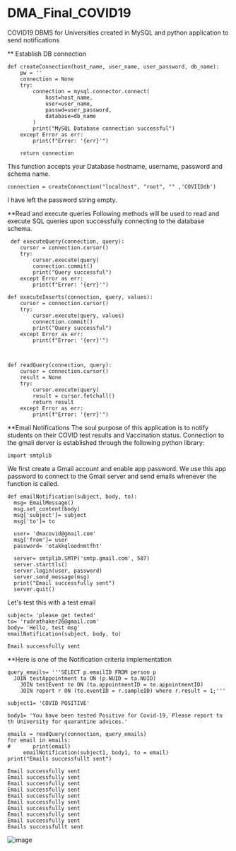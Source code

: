 # DMA_Final_COVID19
COVID19 DBMS for Universities created in MySQL and python application to send notifications

** Establish DB connection

    def createConnection(host_name, user_name, user_password, db_name):
        pw = ''
        connection = None
        try:
            connection = mysql.connector.connect(
                host=host_name,
                user=user_name,
                passwd=user_password,
                database=db_name
            )
            print("MySQL Database connection successful")
        except Error as err:
            print(f"Error: '{err}'")

        return connection
        
This function accepts your Database hostname, username, password and schema name.

    connection = createConnection("localhost", "root", "" ,'COVIIDdb')

I have left the password string empty.

**Read and execute queries
Following methods will be used to read and execute SQL queries upon successfully connecting to the database schema.
     
     def executeQuery(connection, query):
        cursor = connection.cursor()
        try:
            cursor.execute(query)
            connection.commit()
            print("Query successful")
        except Error as err:
            print(f"Error: '{err}'")

    def executeInserts(connection, query, values):
        cursor = connection.cursor()
        try:
            cursor.execute(query, values)
            connection.commit()
            print("Query successful")
        except Error as err:
            print(f"Error: '{err}'")



    def readQuery(connection, query):
        cursor = connection.cursor()
        result = None
        try:
            cursor.execute(query)
            result = cursor.fetchall()
            return result
        except Error as err:
            print(f"Error: '{err}'")
            
 **Email Notifications
 The soul purpose of this application is to notify students on their COVID test results and Vaccination status.
 Connection to the gmail derver is established through the following python library:
    
    import smtplib
 
 We first create a Gmail account and enable app password. We use this app password to connect to the Gmail server and send emails whenever the function is called.
    
    def emailNotification(subject, body, to):
      msg= EmailMessage()
      msg.set_content(body)
      msg['subject']= subject
      msg['to']= to

      user= 'dmacovid@gmail.com'
      msg['from']= user
      password= 'otakkqloodnmtfht'

      server= smtplib.SMTP('smtp.gmail.com', 587)
      server.starttls()
      server.login(user, password)
      server.send_message(msg)
      print("Email successfully sent")
      server.quit()
      
Let's test this with a test email

    subject= 'please get tested'
    to= 'rudrathaker26@gmail.com'
    body= 'Hello, test msg'
    emailNotification(subject, body, to)
    
    Email successfully sent

**Here is one of the Notification criteria implementation

    query_emails= '''SELECT p.emailID FROM person p
      JOIN testAppointment ta ON (p.NUID = ta.NUID)
        JOIN testEvent te ON (ta.appointmentID = te.appointmentID)
        JOIN report r ON (te.eventID = r.sampleID) where r.result = 1;'''

    subject1= 'COVID POSITIVE'

    body1= 'You have been tested Positive for Covid-19, Please report to th University for quarantine advices.'

    emails = readQuery(connection, query_emails)
    for email in emails:
    #       print(email)
         emailNotification(subject1, body1, to = email)
    print("Emails successfullt sent")
    
    Email successfully sent
    Email successfully sent
    Email successfully sent
    Email successfully sent
    Email successfully sent
    Email successfully sent
    Email successfully sent
    Email successfully sent
    Email successfully sent
    Emails successfullt sent
    
 ![image](https://user-images.githubusercontent.com/75456477/117183689-d504c200-ada5-11eb-9999-28417d280d9a.png)
